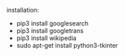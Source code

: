installation:
- pip3 install googlesearch
- pip3 install googletrans
- pip3 install wikipedia
- sudo apt-get install python3-tkinter